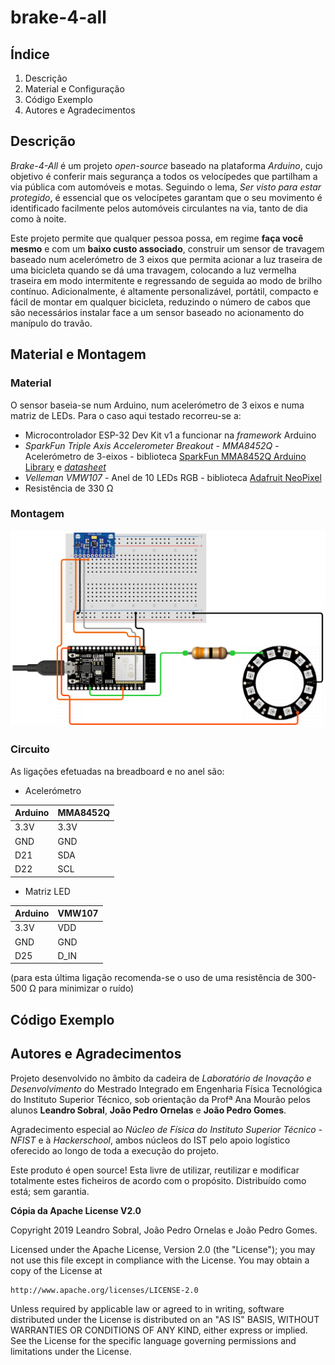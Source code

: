 # brake-4-all

## Índice
1. Descrição
2. Material e Configuração
3. Código Exemplo
4. Autores e Agradecimentos

## Descrição
*Brake-4-All* é um projeto *open-source* baseado na plataforma *Arduino*, cujo objetivo é conferir mais segurança a todos os velocípedes que partilham a via pública com automóveis e motas. Seguindo o lema, *Ser visto para estar protegido*, é essencial que os velocípetes garantam que o seu movimento é identificado facilmente pelos automóveis circulantes na via, tanto de dia como à noite. 

Este projeto permite que qualquer pessoa possa, em regime **faça você mesmo** e com um **baixo custo associado**, construir um sensor de travagem baseado num acelerómetro de 3 eixos que permita acionar a luz traseira de uma bicicleta quando se dá uma travagem, colocando a luz vermelha traseira em modo intermitente e regressando de seguida ao modo de brilho contínuo. Adicionalmente, é altamente personalizável, portátil, compacto e fácil de montar em qualquer bicicleta, reduzindo o número de cabos que são necessários instalar face a um sensor baseado no acionamento do manípulo do travão.

## Material e Montagem

### Material
O sensor baseia-se num Arduino, num acelerómetro de 3 eixos e numa matriz de LEDs. Para o caso aqui testado recorreu-se a:

* Microcontrolador ESP-32 Dev Kit v1 a funcionar na *framework* Arduino
* *SparkFun Triple Axis Accelerometer Breakout - MMA8452Q* - Acelerómetro de 3-eixos - biblioteca [SparkFun MMA8452Q Arduino Library](https://github.com/sparkfun/SparkFun_MMA8452Q_Arduino_Library/tree/V_1.1.0) e [*datasheet*](https://cdn.sparkfun.com/datasheets/Sensors/Accelerometers/MMA8452Q.pdf)
* *Velleman VMW107* - Anel de 10 LEDs RGB - biblioteca [Adafruit NeoPixel](https://github.com/adafruit/Adafruit_NeoPixel)
* Resistência de 330 Ω

### Montagem

![Montagem](https://github.com/jpgomes98/brake-4-all/blob/master/docs/montagem.png)

### Circuito
As ligações efetuadas na breadboard e no anel são:

* Acelerómetro

Arduino | MMA8452Q
------------ | -------------
 3.3V| 3.3V
 GND | GND
 D21 | SDA
 D22 | SCL
  
* Matriz LED

Arduino | VMW107
------------ | -------------
 3.3V|  VDD
 GND | GND
 D25 | D_IN
   
(para esta última ligação recomenda-se o uso de uma resistência de 300-500 Ω para minimizar o ruído)

## Código Exemplo

## Autores e Agradecimentos

Projeto desenvolvido no âmbito da cadeira de *Laboratório de Inovação e Desenvolvimento* do Mestrado Integrado em Engenharia Física Tecnológica do Instituto Superior Técnico, sob orientação da Profª Ana Mourão pelos alunos **Leandro Sobral**, **João Pedro Ornelas** e **João Pedro Gomes**.

Agradecimento especial ao *Núcleo de Física do Instituto Superior Técnico - NFIST* e à *Hackerschool*, ambos núcleos do IST pelo apoio logístico oferecido ao longo de toda a execução do projeto.


Este produto é open source! Esta livre de utilizar, reutilizar e modificar totalmente estes ficheiros de acordo com o propósito. 
Distribuído como está; sem garantia.

**Cópia da Apache License V2.0**

Copyright 2019 Leandro Sobral, João Pedro Ornelas e João Pedro Gomes.

Licensed under the Apache License, Version 2.0 (the "License");
you may not use this file except in compliance with the License.
You may obtain a copy of the License at

    http://www.apache.org/licenses/LICENSE-2.0

Unless required by applicable law or agreed to in writing, software
distributed under the License is distributed on an "AS IS" BASIS,
WITHOUT WARRANTIES OR CONDITIONS OF ANY KIND, either express or implied.
See the License for the specific language governing permissions and
limitations under the License.
